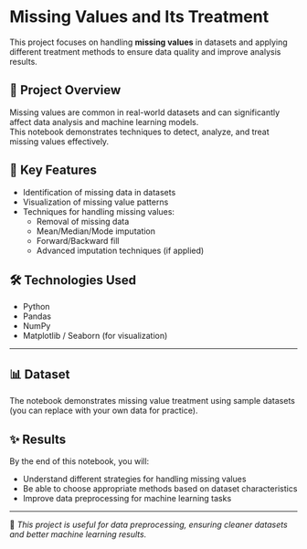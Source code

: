 # Missing Values and Its Treatment

This project focuses on handling **missing values** in datasets and applying different treatment methods to ensure data quality and improve analysis results.

## 📌 Project Overview
Missing values are common in real-world datasets and can significantly affect data analysis and machine learning models.  
This notebook demonstrates techniques to detect, analyze, and treat missing values effectively.

## 🔑 Key Features
- Identification of missing data in datasets  
- Visualization of missing value patterns  
- Techniques for handling missing values:
  - Removal of missing data
  - Mean/Median/Mode imputation
  - Forward/Backward fill
  - Advanced imputation techniques (if applied)

## 🛠️ Technologies Used
- Python  
- Pandas  
- NumPy  
- Matplotlib / Seaborn (for visualization)
---
## 📊 Dataset
The notebook demonstrates missing value treatment using sample datasets (you can replace with your own data for practice).  

## ✨ Results
By the end of this notebook, you will:
- Understand different strategies for handling missing values  
- Be able to choose appropriate methods based on dataset characteristics  
- Improve data preprocessing for machine learning tasks  

---
📌 *This project is useful for data preprocessing, ensuring cleaner datasets and better machine learning results.*
